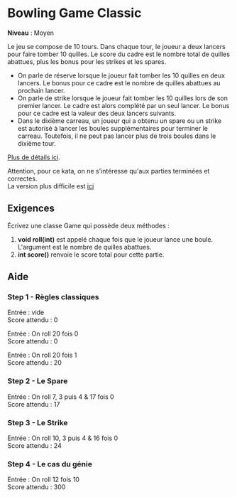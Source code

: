 # Bowling Game Classic

**Niveau** : Moyen

Le jeu se compose de 10 tours. Dans chaque tour, le joueur a deux lancers pour faire tomber 10 quilles. Le score du cadre est le nombre total de quilles abattues, plus les bonus pour les strikes et les spares.
 - On parle de réserve lorsque le joueur fait tomber les 10 quilles en deux lancers. Le bonus pour ce cadre est le nombre de quilles abattues au prochain lancer. 
 - On parle de strike lorsque le joueur fait tomber les 10 quilles lors de son premier lancer. Le cadre est alors complété par un seul lancer. Le bonus pour ce cadre est la valeur des deux lancers suivants. 
 - Dans le dixième carreau, un joueur qui a obtenu un spare ou un strike est autorisé à lancer les boules supplémentaires pour terminer le carreau. Toutefois, il ne peut pas lancer plus de trois boules dans le dixième tour.

[Plus de détails ici](https://www.lelooping.com/montivilliers/les-regles-du-bowling/).

Attention, pour ce kata, on ne s'intéresse qu'aux parties terminées et correctes.  
La version plus difficile est [ici](../BowlingGameHardcore/README.md)

## Exigences

Écrivez une classe Game qui possède deux méthodes :
1. **void roll(int)** est appelé chaque fois que le joueur lance une boule. L'argument est le nombre de quilles abattues.
2. **int score()** renvoie le score total pour cette partie.

## Aide

### Step 1 - Règles classiques

Entrée : vide  
Score attendu : 0

Entrée : On roll 20 fois 0   
Score attendu : 0

Entrée : On roll 20 fois 1  
Score attendu : 20

### Step 2 - Le Spare

Entrée : On roll 7, 3 puis 4 & 17 fois 0  
Score attendu : 17

### Step 3 - Le Strike

Entrée : On roll 10, 3 puis 4 & 16 fois 0  
Score attendu : 24

### Step 4 - Le cas du génie

Entrée : On roll 12 fois 10  
Score attendu : 300